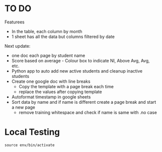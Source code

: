 # TO DO
Featurees
- In the table, each column by month
- 1 sheet has all the data but columns filtered by date

Next update:
 - one doc each page by student name
 - Score based on average - Colour box to indicate NI, Above Avg, Avg, etc.
 - Python app to auto add new active students and cleanup inactive students
 - Create one google doc with line breaks
    - Copy the template with a page break each time
    - replace the values after copying template
- Autoformat timestamp in google sheets
- Sort data by name and if name is different create a page break and start a new page
    - remove training whitespace and check if name is same with .no case

# Local Testing
```
source env/bin/activate
```